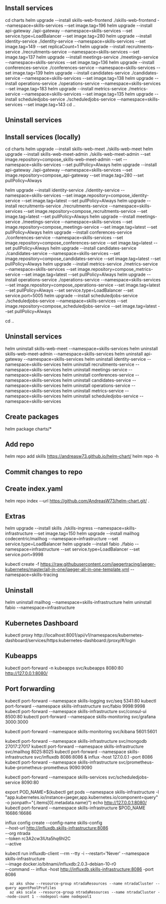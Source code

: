 ## Install services
cd charts
helm upgrade --install skills-web-frontend ./skills-web-frontend --namespace=skills-services --set image.tag=196
helm upgrade --install api-gateway ./api-gateway --namespace=skills-services  --set service.type=LoadBalancer --set image.tag=280
helm upgrade --install identity-service ./identity-service --namespace=skills-services --set image.tag=149  --set replicaCount=1
helm upgrade --install recruitments-service ./recruitments-service --namespace=skills-services  --set image.tag=137
helm upgrade --install meetings-service ./meetings-service --namespace=skills-services  --set image.tag=136
helm upgrade --install conferences-service ./conferences-service --namespace=skills-services  --set image.tag=139
helm upgrade --install candidates-service ./candidates-service --namespace=skills-services  --set image.tag=138
helm upgrade --install operations-service ./operations-service --namespace=skills-services  --set image.tag=183
helm upgrade --install metrics-service ./metrics-service --namespace=skills-services  --set image.tag=135
helm upgrade --install scheduledjobs-service ./scheduledjobs-service --namespace=skills-services  --set image.tag=143
cd ..
## Uninstall services

## Install services (locally)
cd charts
helm upgrade --install skills-web-meet ./skills-web-meet 
helm upgrade --install skills-web-meet-admin ./skills-web-meet-admin --set image.repository=compose_skills-web-meet-admin --set --namespace=skills-services --set pullPolicy=Always
helm upgrade --install api-gateway ./api-gateway --namespace=skills-services  --set image.repository=compose_api-gateway --set image.tag=280 --set pullPolicy=Always


helm upgrade --install identity-service ./identity-service --namespace=skills-services --set image.repository=compose_identity-service --set image.tag=latest --set pullPolicy=Always
helm upgrade --install recruitments-service ./recruitments-service --namespace=skills-services  --set image.repository=compose_recruitments-service --set image.tag=latest --set pullPolicy=Always
helm upgrade --install meetings-service ./meetings-service --namespace=skills-services  --set image.repository=compose_meetings-service --set image.tag=latest --set pullPolicy=Always
helm upgrade --install conferences-service ./conferences-service --namespace=skills-services  --set image.repository=compose_conferences-service --set image.tag=latest --set pullPolicy=Always
helm upgrade --install candidates-service ./candidates-service --namespace=skills-services  --set image.repository=compose_candidates-service --set image.tag=latest --set pullPolicy=Always
helm upgrade --install metrics-service ./metrics-service --namespace=skills-services  --set image.repository=compose_metrics-service --set image.tag=latest --set pullPolicy=Always
helm upgrade --install operations-service ./operations-service --namespace=skills-services  --set image.repository=compose_operations-service --set image.tag=latest --set pullPolicy=Always --set service.type=LoadBalancer --set service.port=5005
helm upgrade --install scheduledjobs-service ./scheduledjobs-service --namespace=skills-services  --set image.repository=compose_scheduledjobs-service --set image.tag=latest --set pullPolicy=Always 

cd ..
## Uninstall services

helm uninstall skills-web-meet --namespace=skills-services
helm uninstall skills-web-meet-admin --namespace=skills-services
helm uninstall api-gateway --namespace=skills-services
helm uninstall identity-service --namespace=skills-services
helm uninstall recruitments-service --namespace=skills-services
helm uninstall meetings-service --namespace=skills-services
helm uninstall conferences-service --namespace=skills-services
helm uninstall candidates-service --namespace=skills-services
helm uninstall operations-service --namespace=skills-services
helm uninstall metrics-service --namespace=skills-services
helm uninstall scheduledjobs-service --namespace=skills-services

## Create packages
helm package charts/*   

## Add repo
helm repo add skills https://andreasw73.github.io/helm-chart/
helm repo -h

## Commit changes to repo

## Create index.yaml
helm repo index --url https://github.com/AndreasW73/helm-chart.git/ .

## Extras  
helm upgrade --install skills ./skills-ingress --namespace=skills-infrastructure  --set image.tag=150
helm upgrade --install mailhog codecentric/mailhog --namespace=infrastructure --set service.type=LoadBalancer
helm upgrade --install fabio ./fabio --namespace=infrastructure --set service.type=LoadBalancer --set service.port=9998


kubectl create -f https://raw.githubusercontent.com/jaegertracing/jaeger-kubernetes/master/all-in-one/jaeger-all-in-one-template.yml --namespace=skills-tracing
  

## Uninstall

helm uninstall mailhog --namespace=skills-infrastructure
helm uninstall fabio --namespace=infrastructure

  

## Kubernetes Dashboard
kubectl proxy
http://localhost:8001/api/v1/namespaces/kubernetes-dashboard/services/https:kubernetes-dashboard:/proxy/#/login

## Kubeapps
kubectl port-forward -n kubeapps svc/kubeapps 8080:80
http://127.0.0.1:8080/

## Port forwarding
kubectl port-forward --namespace skills-logging svc/seq 5341:80
kubectl port-forward --namespace skills-infrastructure svc/fabio 9998:9998
kubectl port-forward --namespace skills-infrastructure svc/consul-ui 8500:80
kubectl port-forward --namespace skills-monitoring  svc/grafana 3000:3000

kubectl port-forward --namespace skills-monitoring svc/kibana 5601:5601

kubectl port-forward --namespace skills-infrastructure svc/mongodb 27017:27017
kubectl port-forward --namespace skills-infrastructure svc/mailhog 8025:8025
kubectl port-forward --namespace skills-infrastructure svc/influxdb 8086:8086 & influx -host 127.0.0.1 -port 8086
kubectl port-forward --namespace skills-infrastructure svc/prometheus-kube-prometheus-prometheus 9090:9090

kubectl port-forward --namespace skills-services svc/scheduledjobs-service 8090:80


export POD_NAME=$(kubectl get pods --namespace skills-infrastructure -l "app.kubernetes.io/instance=jaeger,app.kubernetes.io/component=query" -o jsonpath="{.items[0].metadata.name}")
echo http://127.0.0.1:8080/
kubectl port-forward --namespace skills-infrastructure $POD_NAME 16686:16686


influx config create --config-name skills-config \
--host-url http://influxdb.skills-infrastructure:8086 \
--org ntrada \
--token  rc3A2cw3lUta5hq6hl2C\
--active

kubectl run influxdb-client --rm --tty -i --restart='Never' --namespace skills-infrastructure  \
      --image docker.io/bitnami/influxdb:2.0.3-debian-10-r0 \
      --command -- influx -host http://influxdb.skills-infrastructure:8086 -port 8086

      az aks show --resource-group ntradaResources --name ntradaCluster --query agentPoolProfiles
      az aks scale --resource-group ntradaResources --name ntradaCluster --node-count 1 --nodepool-name nodepool1


